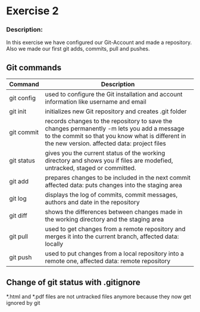 # Exercise 2
### Description: 
In this exercise we have configured our Git-Account and made a repository. Also we made our first git adds, commits, pull and pushes.
## Git commands

| Command    | Description    |
| ---------- | ----------------|
| git config | used to configure the Git installation and account information like username and email |
| git init   | initializes new Git repository and creates .git folder |
| git commit | records changes to the repository to save the changes permanently -m lets you add a message to the commit so that you know what is different in the new version.  affected data: project files |
| git status | gives you the current status of the working directory and shows you if files are modefied, untracked, staged or committed. |
| git add    | prepares changes to be included in the next commit affected data:  puts changes into the staging area |
| git log    | displays  the log of commits, commit messages, authors and date in the repository |
| git diff   | shows the differences between changes made in the working directory and the staging area  |
| git pull   | used to get changes from a remote repository and merges it into the current branch, affected data: locally |
| git push   | used to put changes from a local repository into a remote one, affected data: remote repository |

## Change of git status with .gitignore
*.html and *.pdf files are not untracked files anymore because they now get ignored by git